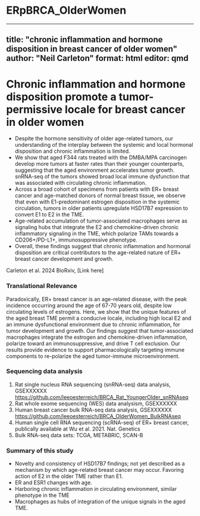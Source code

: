 # ERpBRCA_OlderWomen

---
title: "chronic inflammation and hormone disposition in breast cancer of older women"
author: "Neil Carleton"
format: html
editor: qmd
---

# Chronic inflammation and hormone disposition promote a tumor-permissive locale for breast cancer in older women

-   Despite the hormone sensitivity of older age-related tumors, our understanding of the interplay between the systemic and local hormonal disposition and chronic inflammation is limited.
-   We show that aged F344 rats treated with the DMBA/MPA carcinogen develop more tumors at faster rates than their younger counterparts, suggesting that the aged environment accelerates tumor growth. snRNA-seq of the tumors showed broad local immune dysfunction that was associated with circulating chronic inflammation.
-   Across a broad cohort of specimens from patients with ER+ breast cancer and age-matched donors of normal breast tissue, we observe that even with E1-predominant estrogen disposition in the systemic circulation, tumors in older patients upregulate HSD17B7 expression to convert E1 to E2 in the TME.
-   Age-related accumulation of tumor-associated macrophages serve as signaling hubs that integrate the E2 and chemokine-driven chronic inflammatory signaling in the TME, which polarize TAMs towards a CD206+/PD-L1+, immunosuppressive phenotype.
-   Overall, these findings suggest that chronic inflammation and hormonal disposition are critical contributors to the age-related nature of ER+ breast cancer development and growth.

Carleton et al. 2024 BioRxiv, \[Link here\]

### Translational Relevance

Paradoxically, ER+ breast cancer is an age-related disease, with the peak incidence occurring around the age of 67-70 years old, despite low circulating levels of estrogens. Here, we show that the unique features of the aged breast TME permit a conducive locale, including high local E2 and an immune dysfunctional environment due to chronic inflammation, for tumor development and growth. Our findings suggest that tumor-associated macrophages integrate the estrogen and chemokine-driven inflammation, polarize toward an immunosuppressive, and drive T cell exclusion. Our results provide evidence to support pharmacologically targeting immune components to re-polarize the aged tumor-immune microenvironment.

### Sequencing data analysis

1.  Rat single nucleus RNA sequencing (snRNA-seq) data analysis, GSEXXXXXX https://github.com/leeoesterreich/BRCA_Rat_YoungerOlder_snRNAseq
2.  Rat whole exome sequencing (WES) data analysism, GSEXXXXXX
3.  Human breast cancer bulk RNA-seq data analysis, GSEXXXXXX https://github.com/leeoesterreich/BRCA_OlderWomen_BulkRNAseq
4.  Human single cell RNA sequencing (scRNA-seq) of ER+ breast cancer, publically available at Wu et al. 2021. Nat. Genetics
5.  Bulk RNA-seq data sets: TCGA, METABRIC, SCAN-B

### Summary of this study

-   Novelty and consistency of HSD17B7 findings; not yet described as a mechanism by which age-related breast cancer may occur. Favoring action of E2 in the older TME rather than E1.
-   ER and ESR1 changes with age.
-   Harboring chronic inflammation in circulating environment, similar phenotype in the TME
-   Macrophages as hubs of integration of the unique signals in the aged TME.

